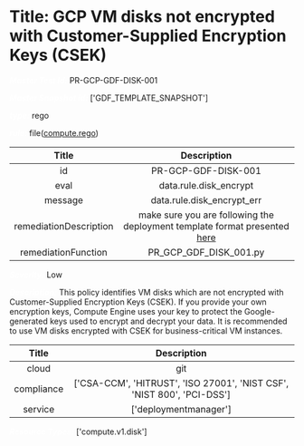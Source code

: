 



# Title: GCP VM disks not encrypted with Customer-Supplied Encryption Keys (CSEK)


***<font color="white">Master Test Id:</font>*** PR-GCP-GDF-DISK-001

***<font color="white">Master Snapshot Id:</font>*** ['GDF_TEMPLATE_SNAPSHOT']

***<font color="white">type:</font>*** rego

***<font color="white">rule:</font>*** file([compute.rego])  
  
  
  
  

|Title|Description|
| :---: | :---: |
|id|PR-GCP-GDF-DISK-001|
|eval|data.rule.disk_encrypt|
|message|data.rule.disk_encrypt_err|
|remediationDescription|make sure you are following the deployment template format presented <a href='https://cloud.google.com/compute/docs/reference/rest/v1/disks' target='_blank'>here</a>|
|remediationFunction|PR_GCP_GDF_DISK_001.py|


***<font color="white">Severity:</font>*** Low

***<font color="white">Description:</font>*** This policy identifies VM disks which are not encrypted with Customer-Supplied Encryption Keys (CSEK). If you provide your own encryption keys, Compute Engine uses your key to protect the Google-generated keys used to encrypt and decrypt your data. It is recommended to use VM disks encrypted with CSEK for business-critical VM instances.  
  
  

|Title|Description|
| :---: | :---: |
|cloud|git|
|compliance|['CSA-CCM', 'HITRUST', 'ISO 27001', 'NIST CSF', 'NIST 800', 'PCI-DSS']|
|service|['deploymentmanager']|


***<font color="white">Resource Types:</font>*** ['compute.v1.disk']


[compute.rego]: https://github.com/prancer-io/prancer-compliance-test/tree/master/google/iac/compute.rego
